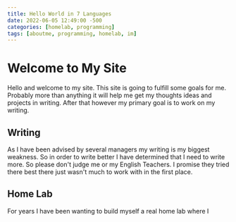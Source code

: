```yaml
---
title: Hello World in 7 Languages
date: 2022-06-05 12:49:00 -500
categories: [homelab, programming]
tags: [aboutme, programming, homelab, im]
---
```


# Welcome to My Site

Hello and welcome to my site.  This site is going to fulfill some goals for me. Probably more than anything it will help me get my thoughts ideas and projects in writing. After that however my primary goal is to work on my writing. 

## Writing
 As I have been advised by several managers my writing is my biggest weakness.  So in order to write better I have determined that I need to write more.  So please don't judge me or my English Teachers.  I promise they tried there best there just wasn't much to work with in the first place.

## Home Lab

For years I have been wanting to build myself a real home lab where I 